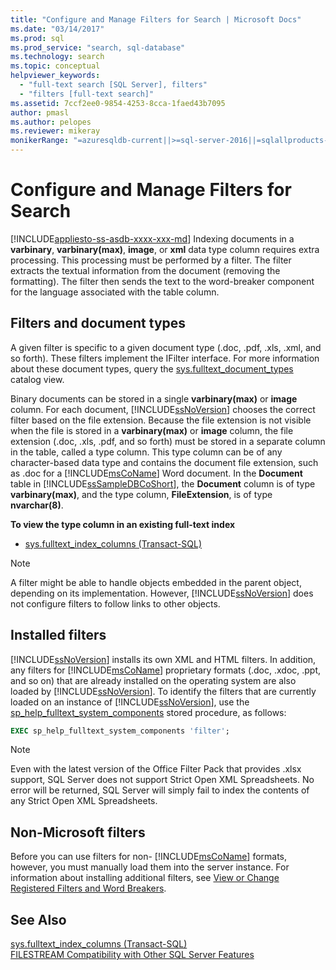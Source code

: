 ```yaml
---
title: "Configure and Manage Filters for Search | Microsoft Docs"
ms.date: "03/14/2017"
ms.prod: sql
ms.prod_service: "search, sql-database"
ms.technology: search
ms.topic: conceptual
helpviewer_keywords: 
  - "full-text search [SQL Server], filters"
  - "filters [full-text search]"
ms.assetid: 7ccf2ee0-9854-4253-8cca-1faed43b7095
author: pmasl
ms.author: pelopes
ms.reviewer: mikeray
monikerRange: "=azuresqldb-current||>=sql-server-2016||=sqlallproducts-allversions||>=sql-server-linux-2017||=azuresqldb-mi-current"
---
```

# Configure and Manage Filters for Search
[!INCLUDE[appliesto-ss-asdb-xxxx-xxx-md](../../includes/appliesto-ss-asdb-xxxx-xxx-md.md)]
  Indexing documents in a **varbinary**, **varbinary(max)**, **image**, or **xml** data type column requires extra processing. This processing must be performed by a filter. The filter extracts the textual information from the document (removing the formatting). The filter then sends the text to the word-breaker component for the language associated with the table column.  
 
## Filters and document types
A given filter is specific to a given document type (.doc, .pdf, .xls, .xml, and so forth). These filters implement the IFilter interface. For more information about these document types, query the [sys.fulltext_document_types](../../relational-databases/system-catalog-views/sys-fulltext-document-types-transact-sql.md) catalog view.  
  
Binary documents can be stored in a single **varbinary(max)** or **image** column. For each document, [!INCLUDE[ssNoVersion](../../includes/ssnoversion-md.md)] chooses the correct filter based on the file extension. Because the file extension is not visible when the file is stored in a **varbinary(max)** or **image** column, the file extension (.doc, .xls,  .pdf, and so forth) must be stored in a separate column in the table, called a type column. This type column can be of any character-based data type and contains the document file extension, such as .doc for a [!INCLUDE[msCoName](../../includes/msconame-md.md)] Word document. In the **Document** table in [!INCLUDE[ssSampleDBCoShort](../../includes/sssampledbcoshort-md.md)], the **Document** column is of type **varbinary(max)**, and the type column, **FileExtension**, is of type **nvarchar(8)**.  

**To view the type column in an existing full-text index**  
  
-   [sys.fulltext_index_columns &#40;Transact-SQL&#41;](../../relational-databases/system-catalog-views/sys-fulltext-index-columns-transact-sql.md)  
  
> [!NOTE]  
>  A filter might be able to handle objects embedded in the parent object, depending on its implementation. However, [!INCLUDE[ssNoVersion](../../includes/ssnoversion-md.md)] does not configure filters to follow links to other objects.  

## Installed filters 
[!INCLUDE[ssNoVersion](../../includes/ssnoversion-md.md)] installs its own XML and HTML filters. In addition, any filters for [!INCLUDE[msCoName](../../includes/msconame-md.md)] proprietary formats (.doc, .xdoc, .ppt, and so on) that are already installed on the operating system are also loaded by  [!INCLUDE[ssNoVersion](../../includes/ssnoversion-md.md)]. To identify the filters that are currently loaded on an instance of [!INCLUDE[ssNoVersion](../../includes/ssnoversion-md.md)], use the [sp_help_fulltext_system_components](../../relational-databases/system-stored-procedures/sp-help-fulltext-system-components-transact-sql.md) stored procedure, as follows:  

```sql
EXEC sp_help_fulltext_system_components 'filter';   
```  

> [!NOTE]
> Even with the latest version of the Office Filter Pack that provides .xlsx support, SQL Server does not support Strict Open XML Spreadsheets.  No error will be returned, SQL Server will simply fail to index the contents of any Strict Open XML Spreadsheets.

## Non-Microsoft filters
Before you can use filters for non- [!INCLUDE[msCoName](../../includes/msconame-md.md)] formats, however, you must manually load them into the server instance. For information about installing additional filters, see [View or Change Registered Filters and Word Breakers](../../relational-databases/search/view-or-change-registered-filters-and-word-breakers.md).  
  
  
## See Also  
 [sys.fulltext_index_columns &#40;Transact-SQL&#41;](../../relational-databases/system-catalog-views/sys-fulltext-index-columns-transact-sql.md)   
 [FILESTREAM Compatibility with Other SQL Server Features](../../relational-databases/blob/filestream-compatibility-with-other-sql-server-features.md)  
  
  
